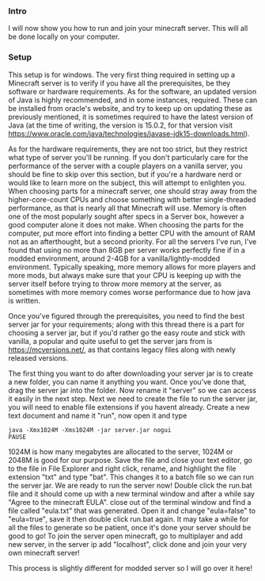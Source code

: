 ### Intro
I will now show you how to run and join your minecraft server. This will all be done locally on your computer.

### Setup
This setup is for windows.
The very first thing required in setting up a Minecraft server is to verify if you have all the prerequisites, be they software or hardware requirements. As for the software, an updated version of Java is highly recommended, and in some instances, required. These can be installed from oracle's website, and try to keep up on updating these as previously mentioned, it is sometimes required to have the latest version of Java (at the time of writing, the version is 15.0.2, for that version visit https://www.oracle.com/java/technologies/javase-jdk15-downloads.html). 

As for the hardware requirements, they are not too strict, but they restrict what type of server you'll be running. If you don't particularly care for the performance of the server with a couple players on a vanilla server, you should be fine to skip over this section, but if you're a hardware nerd or would like to learn more on the subject, this will attempt to enlighten you. When choosing parts for a minecraft server, one should stray away from the higher-core-count CPUs and choose something with better single-threaded performance, as that is nearly all that Minecraft will use. Memory is often one of the most popularly sought after specs in a Server box, however a good computer alone it does not make. When choosing the parts for the computer, put more effort into finding a better CPU with the amount of RAM not as an afterthought, but a second priority. For all the servers I've run, I've found that using no more than 8GB per server works perfectly fine if in a modded environment, around 2-4GB for a vanilla/lightly-modded environment. Typically speaking, more memory allows for more players and more mods, but always make sure that your CPU is keeping up with the server itself before trying to throw more memory at the server, as sometimes with more memory comes worse performance due to how java is written.

Once you've figured through the prerequisites, you need to find the best server jar for your requirements; along with this thread there is a part for choosing a server jar, but if you'd rather go the easy route and stick with vanilla, a popular and quite useful to get the server jars from is https://mcversions.net/, as that contains legacy files along with newly released versions.

The first thing you want to do after downloading your server jar is to create a new folder, you can name it anything you want. Once you've done that, drag the server jar into the folder. Now rename it "server" so we can access it easily in the next step. Next we need to create the file to run the server jar, you will need to enable file extensions if you havent already. Create a new text document and name it "run", now open it and type 
```
java -Xmx1024M -Xms1024M -jar server.jar nogui 
PAUSE
```
1024M is how many megabytes are allocated to the server, 1024M or 2048M is good for our purpose. Save the file and close your text editor, go to the file in File Explorer and right click, rename, and highlight the file extension "txt" and type "bat". This changes it to a batch file so we can run the server jar. We are ready to run the server now! Double click the run.bat file and it should come up with a new terminal window and after a while say "Agree to the minecraft EULA". close out of the terminal window and find a file called "eula.txt" that was generated. Open it and change "eula=false" to "eula=true", save it then double click run.bat again. It may take a while for all the files to generate so be patient, once it's done your server should be good to go!
To join the server open minecraft, go to multiplayer and add new server, in the server ip add "localhost", click done and join your very own minecraft server!

This process is slightly different for modded server so I will go over it here!
